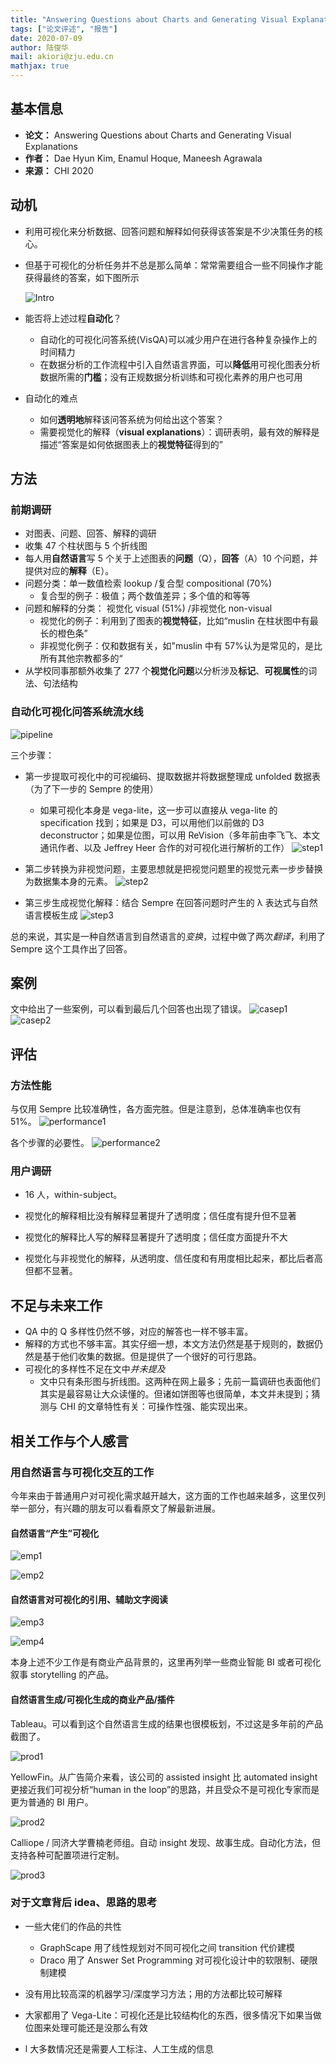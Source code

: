 ```yaml
---
title: "Answering Questions about Charts and Generating Visual Explanations"
tags: ["论文评述", "报告"]
date: 2020-07-09
author: 陆俊华
mail: akiori@zju.edu.cn
mathjax: true
---
```


## 基本信息

-   **论文：** Answering Questions about Charts and Generating Visual Explanations
-   **作者：** Dae Hyun Kim, Enamul Hoque, Maneesh Agrawala
-   **来源：** CHI 2020

## 动机

-   利用可视化来分析数据、回答问题和解释如何获得该答案是不少决策任务的核心。

-   但基于可视化的分析任务并不总是那么简单：常常需要组合一些不同操作才能获得最终的答案，如下图所示

    ![Intro](http://www.cad.zju.edu.cn/home/vagblog/images/photo_bed/2020/7/15/3bf355fee7bc74fc59d1487ca9c5a2bbf11e4006.png)

-   能否将上述过程**自动化**？

    -   自动化的可视化问答系统(VisQA)可以减少用户在进行各种复杂操作上的时间精力
    -   在数据分析的工作流程中引入自然语言界面，可以**降低**用可视化图表分析数据所需的**门槛**；没有正规数据分析训练和可视化素养的用户也可用

-   自动化的难点

    -   如何**透明地**解释该问答系统为何给出这个答案？
    -   需要视觉化的解释（**visual explanations**）：调研表明，最有效的解释是描述“答案是如何依据图表上的**视觉特征**得到的”

## 方法

### 前期调研

-   对图表、问题、回答、解释的调研
-   收集 47 个柱状图与 5 个折线图
-   每人用**自然语言**写 5 个关于上述图表的**问题**（Q），**回答**（A）10 个问题，并提供对应的**解释**（E）。
-   问题分类：单一数值检索 lookup /复合型 compositional (70%)
    -   复合型的例子：极值；两个数值差异；多个值的和等等
-   问题和解释的分类： 视觉化 visual (51%) /非视觉化 non-visual
    -   视觉化的例子：利用到了图表的**视觉特征**，比如“muslin 在柱状图中有最长的橙色条”
    -   非视觉化例子：仅和数据有关，如"muslin 中有 57%认为是常见的，是比所有其他宗教都多的“
-   从学校同事那额外收集了 277 个**视觉化问题**以分析涉及**标记**、**可视属性**的词法、句法结构

### 自动化可视化问答系统流水线

![pipeline](http://www.cad.zju.edu.cn/home/vagblog/images/photo_bed/2020/7/15/b02870ac95b9dda88ba9a161ab5f434a3c1b2017.gif)

三个步骤：

-   第一步提取可视化中的可视编码、提取数据并将数据整理成 unfolded 数据表（为了下一步的 Sempre 的使用）
    -   如果可视化本身是 vega-lite，这一步可以直接从 vega-lite 的 specification 找到；如果是 D3，可以用他们以前做的 D3 deconstructor；如果是位图，可以用 ReVision（多年前由李飞飞、本文通讯作者、以及 Jeffrey Heer 合作的对可视化进行解析的工作）
        ![step1](http://www.cad.zju.edu.cn/home/vagblog/images/photo_bed/2020/7/15/54eab59b4cb0d47929aa39e446cd0cf978d7e4ad.png)
-   第二步转换为非视觉问题，主要思想就是把视觉问题里的视觉元素一步步替换为数据集本身的元素。
    ![step2](http://www.cad.zju.edu.cn/home/vagblog/images/photo_bed/2020/7/15/3ef36f6890ab7fac597d43dee429d1914e3f2865.png)

-   第三步生成视觉化解释：结合 Sempre 在回答问题时产生的 λ 表达式与自然语言模板生成
    ![step3](http://www.cad.zju.edu.cn/home/vagblog/images/photo_bed/2020/7/15/e6fda318224eba29c16ed1b36b46d4e7e1897744.png)

总的来说，其实是一种自然语言到自然语言的*变换*，过程中做了两次*翻译*，利用了 Sempre 这个工具作出了回答。

## 案例

文中给出了一些案例，可以看到最后几个回答也出现了错误。
![casep1](http://www.cad.zju.edu.cn/home/vagblog/images/photo_bed/2020/7/15/849bb829242e00377147c4728524cf78e84eba4b.png)
![casep2](http://www.cad.zju.edu.cn/home/vagblog/images/photo_bed/2020/7/15/022492de79472bcb97ec5b962f062b3c96304b43.png)

## 评估

### 方法性能

与仅用 Sempre 比较准确性，各方面完胜。但是注意到，总体准确率也仅有 51%。
![performance1](http://www.cad.zju.edu.cn/home/vagblog/images/photo_bed/2020/7/15/85890869255f80aeeecd6351ba4aff82f27b2449.png)

各个步骤的必要性。
![performance2](http://www.cad.zju.edu.cn/home/vagblog/images/photo_bed/2020/7/15/2d195596173e70ca58fd11fc287fcf5b3f64cbe1.png)

### 用户调研

-   16 人，within-subject。

-   视觉化的解释相比没有解释显著提升了透明度；信任度有提升但不显著

-   视觉化的解释比人写的解释显著提升了透明度；信任度方面提升不大

-   视觉化与非视觉化的解释，从透明度、信任度和有用度相比起来，都比后者高但都不显著。

## 不足与未来工作

-   QA 中的 Q 多样性仍然不够，对应的解答也一样不够丰富。
-   解释的方式也不够丰富。其实仔细一想，本文方法仍然是基于规则的，数据仍然是基于他们收集的数据。但是提供了一个很好的可行思路。
-   可视化的多样性不足在文中*并未提及*
    -   文中只有条形图与折线图。这两种在网上最多；先前一篇调研也表面他们其实是最容易让大众读懂的。但诸如饼图等也很简单，本文并未提到；猜测与 CHI 的文章特性有关：可操作性强、能实现出来。

## 相关工作与个人感言

### 用自然语言与可视化交互的工作

今年来由于普通用户对可视化需求越开越大，这方面的工作也越来越多，这里仅列举一部分，有兴趣的朋友可以看看原文了解最新进展。

#### 自然语言“产生”可视化

![emp1](http://www.cad.zju.edu.cn/home/vagblog/images/photo_bed/2020/7/15/2e50510e790ab7c1770bb9249091ea39eab41af1.png)

![emp2](http://www.cad.zju.edu.cn/home/vagblog/images/photo_bed/2020/7/15/d3d2ddff2ed65bc2ed2461a2ccef1255ef48cbeb.png)

#### 自然语言对可视化的引用、辅助文字阅读

![emp3](http://www.cad.zju.edu.cn/home/vagblog/images/photo_bed/2020/7/15/e2324f242896ed3ef5df8fa7305ce496930dadb8.png)

![emp4](http://www.cad.zju.edu.cn/home/vagblog/images/photo_bed/2020/7/15/adce7241676b6a1de61c8c18a4931da500b82dfe.png)

本身上述不少工作是有商业产品背景的，这里再列举一些商业智能 BI 或者可视化叙事 storytelling 的产品。

#### 自然语言生成/可视化生成的商业产品/插件

Tableau。可以看到这个自然语言生成的结果也很模板划，不过这是多年前的产品截图了。

![prod1](http://www.cad.zju.edu.cn/home/vagblog/images/photo_bed/2020/7/15/519cbfd715fd17b0999ffcb06ea3e76d0325a952.png)

YellowFin。从广告简介来看，该公司的 assisted insight 比 automated insight 更接近我们可视分析“human in the loop”的思路，并且受众不是可视化专家而是更为普通的 BI 用户。

![prod2](http://www.cad.zju.edu.cn/home/vagblog/images/photo_bed/2020/7/15/c13ad81315584f27e1e6395d1f897be10c78e4ac.png)

Calliope / 同济大学曹楠老师组。自动 insight 发现、故事生成。自动化方法，但支持各种可配置项进行定制。

![prod3](http://www.cad.zju.edu.cn/home/vagblog/images/photo_bed/2020/7/15/df86962ac64ee6fdc089f933b7f1c9ad1463aa71.png)

### 对于文章背后 idea、思路的思考

-   一些大佬们的作品的共性

    -   GraphScape 用了线性规划对不同可视化之间 transition 代价建模
    -   Draco 用了 Answer Set Programming 对可视化设计中的软限制、硬限制建模

-   没有用比较高深的机器学习/深度学习方法；用的方法都比较可解释
-   大家都用了 Vega-Lite：可视化还是比较结构化的东西，很多情况下如果当做位图来处理可能还是没那么有效
-   l 大多数情况还是需要人工标注、人工生成的信息
